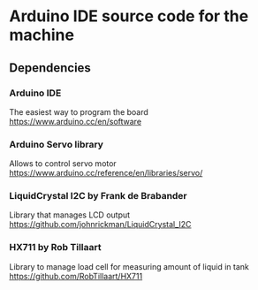 # Arduino IDE source code for the machine
## Dependencies
### Arduino IDE
The easiest way to program the board  
https://www.arduino.cc/en/software  
### Arduino Servo library
Allows to control servo motor  
https://www.arduino.cc/reference/en/libraries/servo/  
### LiquidCrystal I2C by Frank de Brabander
Library that manages LCD output  
https://github.com/johnrickman/LiquidCrystal_I2C  
### HX711 by Rob Tillaart  
Library to manage load cell for measuring amount of liquid in tank  
https://github.com/RobTillaart/HX711  
